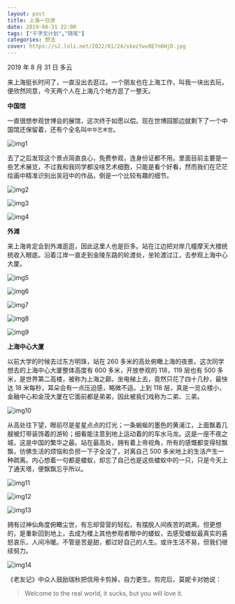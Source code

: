 ```yaml
---
layout: post
title: 上海一日游
date: 2019-08-31 22:00
tags: ["千字文计划","随笔"]
categories: 想法
cover: https://s2.loli.net/2022/01/24/skozYwv8E7n6HjD.jpg
---
```


2019 年 8 月 31 日 多云

来上海挺长时间了，一直没出去逛过。一个朋友也在上海工作，叫我一块出去玩，便欣然同意，今天两个人在上海几个地方逛了一整天。

**中国馆**

一直很想参观世博会的展馆，这次终于如愿以偿。现在世博园那边就剩下了一个中国馆还保留着，还有个全名叫`中华艺术宫`。

![img1](https://i.loli.net/2019/09/02/NvDjweAJXQgGo7h.jpg)

去了之后发现这个景点简直良心，免费参观，连身份证都不用。里面目前主要是一些艺术展览，不过我和我同学都没啥艺术细胞，只能是看个好看，然而我们在茫茫绘画中精准识别出吴冠中的作品，倒是一个比较有趣的细节。

![img2](https://i.loli.net/2019/09/02/w8AUMiZsRB7QK3J.jpg)

![img3](https://i.loli.net/2019/09/02/pDRITY3xZG1UaQr.jpg)

![img4](https://i.loli.net/2019/09/02/iy7EvgYSVdUI1zt.jpg)

**外滩**

来上海肯定会到外滩逛逛，因此这里人也是巨多。站在江边把对岸几幢摩天大楼统统收入眼底。沿着江岸一直走到金陵东路的轮渡处，坐轮渡过江，去参观上海中心大厦。

![img5](https://i.loli.net/2019/09/02/A6sQyom71O5NeI4.jpg)

![img6](https://i.loli.net/2019/09/02/uZgI6NKRtsfTzjW.jpg)

![img7](https://i.loli.net/2019/09/02/BgsRd7e1ZxnjSIU.jpg)

![img8](https://i.loli.net/2019/09/02/8ygu2KBU4GvErYJ.jpg)

![img9](https://i.loli.net/2019/09/02/zpcl9yRW3dbPrTu.jpg)

**上海中心大厦**

以前大学的时候去过东方明珠，站在 260 多米的高处俯瞰上海的夜景。这次同学想去的上海中心大厦整体高度有 600 多米，开放参观的 118，119 层也有 500 多米，是世界第二高楼，被称为上海之巅。坐电梯上去，竟然只花了四十几秒，最快达 18 米每秒，耳朵会有一点压迫感，略微不适。上到 118 层，真是一览众楼小，金融中心和金茂大厦在它面前都是弟弟，因此被我们戏称为二弟、三弟。

![img10](https://i.loli.net/2019/09/02/NaxeuHmKpCnrVSD.jpg)

从高处往下望，眼前尽是星星点点的灯光；一条蜿蜒的墨色的黄浦江，上面飘着几艘被灯带装饰着的游轮；细看能注意到地上运动着的的车水马龙。这是一座不夜之城，这是中国的繁华之最。站在最高处，拥有着上帝视角，所有的感慨都变得轻飘飘，彷佛生活的烦恼和负担一下子全没了，对离自己 500 多米地上的生活产生一种疏离。内心想着一句都是蝼蚁，却忘了自己也是这些蝼蚁中的一只，只是今天上了通天塔，便飘飘忘乎所以。

![img11](https://i.loli.net/2019/09/02/qfZHmvwuS71aFCQ.jpg)

![img12](https://i.loli.net/2019/09/02/wULYvi7DRnK1Bko.jpg)

![img13](https://i.loli.net/2019/09/02/6YdtD5yOgRMuapL.jpg)

拥有过神仙角度俯瞰尘世，有忘却营营的轻松，有摆脱人间疾苦的疏离。但更想的，是重新回到地上，去成为楼上其他参观者眼中的蝼蚁，去感受蝼蚁最真实的喜怒哀乐，人间冷暖。不管是苦是甜，都过好自己的人生。或许生活不易，但我们继续努力。

![img14](https://i.loli.net/2019/09/02/ijwmkTHdeCN6fF3.jpg)

《老友记》中众人鼓励瑞秋把信用卡剪掉，自力更生。剪完后，莫妮卡对她说：

> Welcome to the real world, it sucks, but you will love it. 